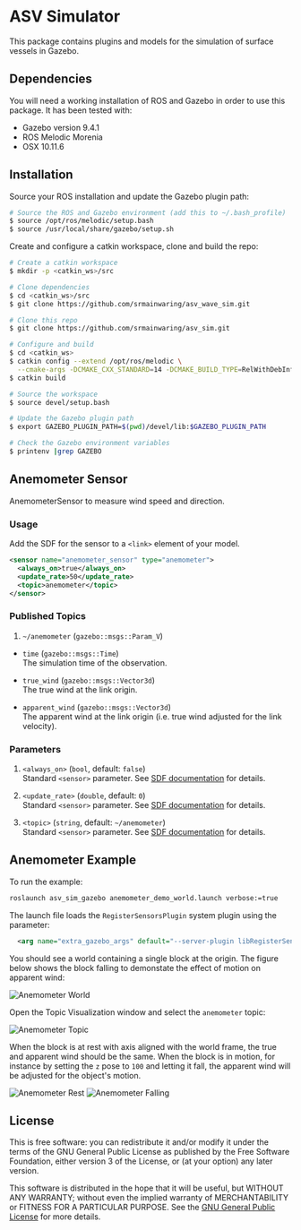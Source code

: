# ASV Simulator

This package contains plugins and models for the simulation of surface vessels in Gazebo.  

## Dependencies

You will need a working installation of ROS and Gazebo in order to use this package.
It has been tested with:

- Gazebo version 9.4.1
- ROS Melodic Morenia
- OSX 10.11.6

## Installation

Source your ROS installation and update the Gazebo plugin path:

```bash
# Source the ROS and Gazebo environment (add this to ~/.bash_profile)
$ source /opt/ros/melodic/setup.bash
$ source /usr/local/share/gazebo/setup.sh
```

Create and configure a catkin workspace, clone and build the repo:

```bash
# Create a catkin workspace 
$ mkdir -p <catkin_ws>/src

# Clone dependencies
$ cd <catkin_ws>/src
$ git clone https://github.com/srmainwaring/asv_wave_sim.git

# Clone this repo
$ git clone https://github.com/srmainwaring/asv_sim.git

# Configure and build
$ cd <catkin_ws>
$ catkin config --extend /opt/ros/melodic \
  --cmake-args -DCMAKE_CXX_STANDARD=14 -DCMAKE_BUILD_TYPE=RelWithDebInfo 
$ catkin build

# Source the workspace
$ source devel/setup.bash

# Update the Gazebo plugin path
$ export GAZEBO_PLUGIN_PATH=$(pwd)/devel/lib:$GAZEBO_PLUGIN_PATH

# Check the Gazebo environment variables
$ printenv |grep GAZEBO
```

## Anemometer Sensor

AnemometerSensor to measure wind speed and direction.

### Usage

Add the SDF for the sensor to a `<link>` element of your model.

```xml
<sensor name="anemometer_sensor" type="anemometer">
  <always_on>true</always_on>
  <update_rate>50</update_rate>
  <topic>anemometer</topic>
</sensor>
```

### Published Topics

1. `~/anemometer` (`gazebo::msgs::Param_V`)

  - `time` (`gazebo::msgs::Time`) \
    The simulation time of the observation.

  - `true_wind` (`gazebo::msgs::Vector3d`) \
    The true wind at the link origin.

  - `apparent_wind` (`gazebo::msgs::Vector3d`) \
    The apparent wind at the link origin
    (i.e. true wind adjusted for the link velocity).

### Parameters

1. `<always_on>` (`bool`, default: `false`) \
  Standard `<sensor>` parameter.
  See [SDF documentation](http://sdformat.org/spec?ver=1.6&elem=sensor) for details.

2. `<update_rate>` (`double`, default: `0`) \
  Standard `<sensor>` parameter.
  See [SDF documentation](http://sdformat.org/spec?ver=1.6&elem=sensor) for details.

3. `<topic>` (`string`, default: `~/anemometer`) \
  Standard `<sensor>` parameter.
  See [SDF documentation](http://sdformat.org/spec?ver=1.6&elem=sensor) for details.

## Anemometer Example

To run the example:

```bash
roslaunch asv_sim_gazebo anemometer_demo_world.launch verbose:=true
```

The launch file loads the `RegisterSensorsPlugin` system plugin using
the parameter:  

```xml
  <arg name="extra_gazebo_args" default="--server-plugin libRegisterSensorsPlugin.so" />
```

You should see a world containing a single block at the origin. 
The figure below shows the block falling to demonstate the effect
of motion on apparent wind:

![Anemometer World](https://github.com/srmainwaring/asv_sim/wiki/images/anemometer_world_falling.jpg)

Open the Topic Visualization window and select the `anemometer` topic:

![Anemometer Topic](https://github.com/srmainwaring/asv_sim/wiki/images/anemometer_topic.jpg)

When the block is at rest with axis aligned with the world frame,
the true and apparent wind should be the same. When the block is in motion,
for instance by setting the `z` pose to `100` and letting it fall, the
apparent wind will be adjusted for the object's motion.

![Anemometer Rest](https://github.com/srmainwaring/asv_sim/wiki/images/anemometer_topic_view_rest.jpg)
![Anemometer Falling](https://github.com/srmainwaring/asv_sim/wiki/images/anemometer_topic_view_falling.jpg)

## License

This is free software: you can redistribute it and/or modify
it under the terms of the GNU General Public License as published by
the Free Software Foundation, either version 3 of the License, or
(at your option) any later version.

This software is distributed in the hope that it will be useful,
but WITHOUT ANY WARRANTY; without even the implied warranty of
MERCHANTABILITY or FITNESS FOR A PARTICULAR PURPOSE.  See the
[GNU General Public License](LICENSE) for more details.

